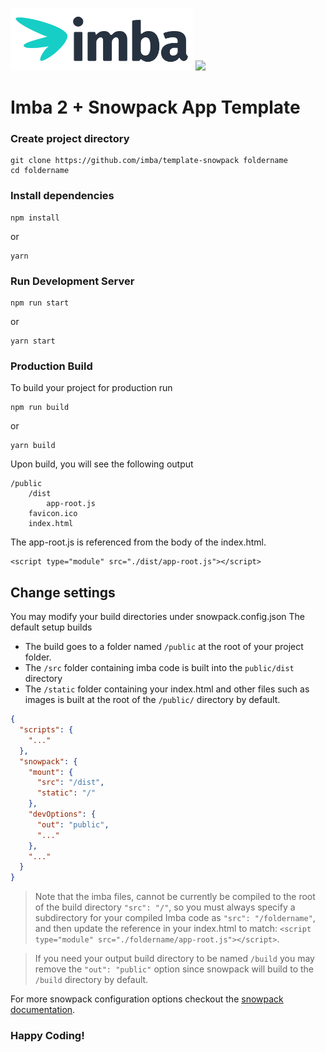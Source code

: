 <img height="100" src="https://github.com/imba/brand/blob/master/imba-web-logo.png"></a> 
<img height="100" src="https://avatars1.githubusercontent.com/u/44914786?s=200&v=4"></a>
# Imba 2 + Snowpack App Template

### Create project directory
```
git clone https://github.com/imba/template-snowpack foldername
cd foldername
```
### Install dependencies

```
npm install
```
or
```
yarn
```

### Run Development Server
```
npm run start
```
or
```
yarn start
```
### Production Build
To build your project for production run
```
npm run build
```
or
```
yarn build
```
Upon build, you will see the following output
```
/public
    /dist
        app-root.js
    favicon.ico
    index.html
```
The app-root.js is referenced from the body of the index.html.
```imba
<script type="module" src="./dist/app-root.js"></script>
```

## Change settings
You may modify your build directories under snowpack.config.json
The default setup builds
- The build goes to a folder named `/public` at the root of your project folder.
- The `/src` folder containing imba code is built into the `public/dist` directory
- The `/static` folder containing your index.html and other files such as images is built at the root of the `/public/` directory by default.


```json
{
  "scripts": {
    "..."
  },
  "snowpack": {
    "mount": {
      "src": "/dist",
      "static": "/"
    },
    "devOptions": {
      "out": "public",
      "..."
    },
    "..."
  }
}

```

> Note that the imba files, cannot be currently be compiled to the root of the build directory `"src": "/"`, so you must always specify a subdirectory for your compiled Imba code as `"src": "/foldername"`, and then update the reference in your index.html to match: `<script type="module" src="./foldername/app-root.js"></script>`.

> If you need your output build directory to be named `/build` you may remove the `"out": "public"` option since snowpack will build to the `/build` directory by default.

For more snowpack configuration options checkout the [snowpack documentation](https://www.snowpack.dev/#all-config-options).

### Happy Coding!
